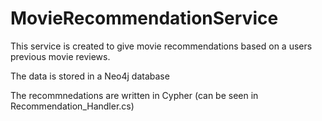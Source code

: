 # MovieRecommendationService
This service is created to give movie recommendations based on a users previous movie reviews.

The data is stored in a Neo4j database 

The recommnedations are written in Cypher (can be seen in Recommendation_Handler.cs)



